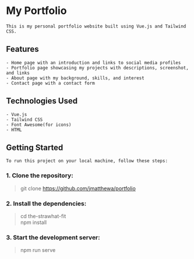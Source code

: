 # My Portfolio
```
This is my personal portfolio website built using Vue.js and Tailwind CSS.
```
## Features
```
- Home page with an introduction and links to social media profiles  
- Portfolio page showcasing my projects with descriptions, screenshot, and links  
- About page with my background, skills, and interest  
- Contact page with a contact form
```
## Technologies Used
```
- Vue.js  
- Tailwind CSS  
- Font Awesome(for icons)  
- HTML
```

## Getting Started
```
To run this project on your local machine, follow these steps:

```
### 1. Clone the repository:

>git clone https://github.com/jmatthewa/portfolio

### 2. Install the dependencies: 

>cd the-strawhat-fit  
>npm install

### 3. Start the development server:

>npm run serve